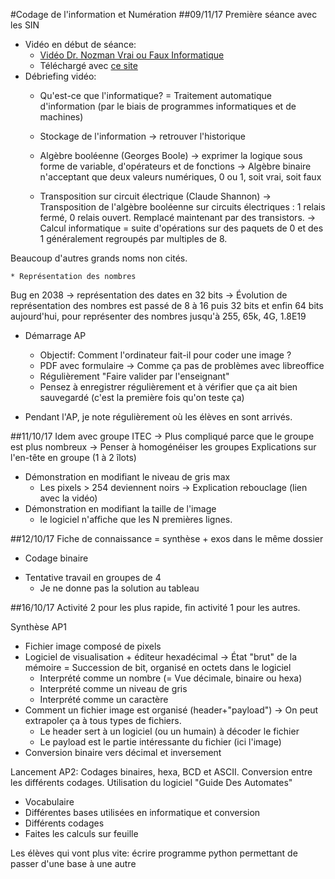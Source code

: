 #Codage de l'information et Numération
##09/11/17
Première séance avec les SIN

* Vidéo en début de séance: 
	* [Vidéo Dr. Nozman Vrai ou Faux Informatique](https://youtu.be/Itcvi5joPaw)
	* Téléchargé avec [ce site](https://telecharger-videos-youtube.com/)
* Débriefing vidéo:
	* Qu'est-ce que l'informatique?
= Traitement automatique d'information (par le biais de programmes informatiques et de machines)

	* Stockage de l'information
-> retrouver l'historique

	* Algèbre booléenne (Georges Boole)
-> exprimer la logique sous forme de variable, d'opérateurs et de fonctions
-> Algèbre binaire n'acceptant que deux valeurs numériques, 0 ou 1, soit vrai, soit faux

	* Transposition sur circuit électrique (Claude Shannon)
-> Transposition de l'algèbre booléenne sur circuits électriques : 1 relais fermé, 0 relais ouvert. Remplacé maintenant par des transistors.
-> Calcul informatique = suite d'opérations sur des paquets de 0 et des 1 généralement regroupés par multiples de 8.

Beaucoup d'autres grands noms non cités.

	* Représentation des nombres
Bug en 2038 -> représentation des dates en 32 bits
-> Évolution de représentation des nombres est passé de 8 à 16 puis 32 bits et enfin 64 bits aujourd'hui, pour représenter des nombres jusqu'à 255, 65k, 4G, 1.8E19

* Démarrage AP
	* Objectif: Comment l'ordinateur fait-il pour coder une image ?
	* PDF avec formulaire -> Comme ça pas de problèmes avec libreoffice
	* Régulièrement "Faire valider par l'enseignant"
	* Pensez à enregistrer régulièrement et à vérifier que ça ait bien sauvegardé (c'est la première fois qu'on teste ça)

* Pendant l'AP, je note régulièrement où les élèves en sont arrivés.

##11/10/17
Idem avec groupe ITEC
-> Plus compliqué parce que le groupe est plus nombreux
	-> Penser à homogénéiser les groupes
Explications sur l'en-tête en groupe (1 à 2 îlots)
* Démonstration en modifiant le niveau de gris max
	* Les pixels > 254 deviennent noirs -> Explication rebouclage (lien avec la vidéo)
* Démonstration en modifiant la taille de l'image 
	* le logiciel n'affiche que les N premières lignes.

##12/10/17
Fiche de connaissance = synthèse + exos dans le même dossier
- Codage binaire
* Tentative travail en groupes de 4
	* Je ne donne pas la solution au tableau

##16/10/17
Activité 2 pour les plus rapide, fin activité 1 pour les autres.

Synthèse AP1
* Fichier image composé de pixels
* Logiciel de visualisation + éditeur hexadécimal -> État "brut" de la mémoire = Succession de bit, organisé en octets dans le logiciel
	* Interprété comme un nombre (= Vue décimale, binaire ou hexa)
	* Interprété comme un niveau de gris
	* Interprété comme un caractère
* Comment un fichier image est organisé (header+"payload") -> On peut extrapoler ça à tous types de fichiers.
	* Le header sert à un logiciel (ou un humain) à décoder le fichier
	* Le payload est le partie intéressante du fichier (ici l'image)
* Conversion binaire vers décimal et inversement

Lancement AP2: Codages binaires, hexa, BCD et ASCII. Conversion entre les différents codages.
Utilisation du logiciel "Guide Des Automates"
* Vocabulaire
* Différentes bases utilisées en informatique et conversion
* Différents codages
* Faites les calculs sur feuille

Les élèves qui vont plus vite: écrire programme python permettant de passer d'une base à une autre
